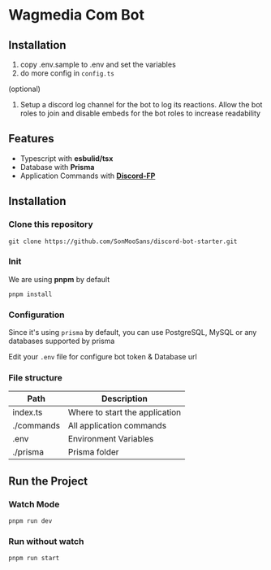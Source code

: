 # Wagmedia Com Bot

## Installation

1. copy .env.sample to .env and set the variables
2. do more config in `config.ts`

(optional)

1. Setup a discord log channel for the bot to log its reactions. Allow the bot
   roles to join and disable embeds for the bot roles to increase readability

## Features

- Typescript with **esbulid/tsx**
- Database with **Prisma**
- Application Commands with
  [**Discord-FP**](https://github.com/SonMooSans/discord-fp)

## Installation

### Clone this repository

`git clone https://github.com/SonMooSans/discord-bot-starter.git`

### Init

We are using **pnpm** by default

`pnpm install`

### Configuration

Since it's using `prisma` by default, you can use PostgreSQL, MySQL or any
databases supported by prisma

Edit your `.env` file for configure bot token & Database url

### File structure

| Path       | Description                    |
| ---------- | ------------------------------ |
| index.ts   | Where to start the application |
| ./commands | All application commands       |
| .env       | Environment Variables          |
| ./prisma   | Prisma folder                  |

## Run the Project

### Watch Mode

`pnpm run dev`

### Run without watch

`pnpm run start`
